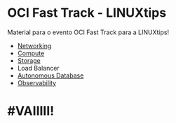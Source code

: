 # OCI Fast Track - LINUXtips
Material para o evento OCI Fast Track para a LINUXtips!

- [Networking](/Networking)
- [Compute](/Compute)
- [Storage](/Storage)
- Load Balancer
- [Autonomous Database](https://github.com/CeInnovationTeam/OCI-FastTrack-Associate-LinuxTips/blob/main/Autonomous%20Database/Lab7%20-%20Autonomous%20Database.pdf)
- [Observability](/Observability)

# \#VAIIIII!